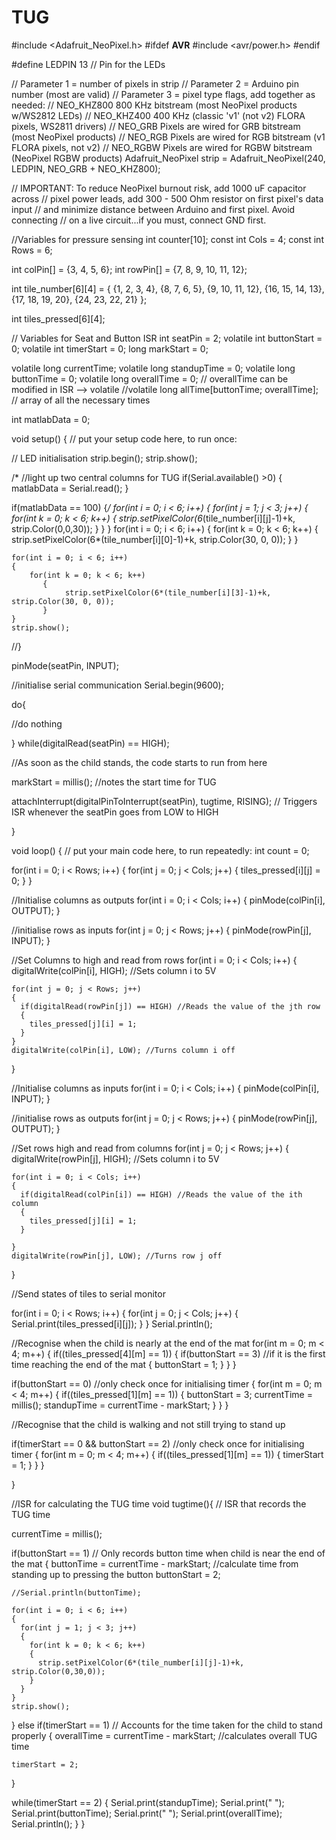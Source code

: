 # TUG

#include <Adafruit_NeoPixel.h>
#ifdef __AVR__
#include <avr/power.h>
#endif

#define LEDPIN 13 // Pin for the LEDs

// Parameter 1 = number of pixels in strip
// Parameter 2 = Arduino pin number (most are valid)
// Parameter 3 = pixel type flags, add together as needed:
//   NEO_KHZ800  800 KHz bitstream (most NeoPixel products w/WS2812 LEDs)
//   NEO_KHZ400  400 KHz (classic 'v1' (not v2) FLORA pixels, WS2811 drivers)
//   NEO_GRB     Pixels are wired for GRB bitstream (most NeoPixel products)
//   NEO_RGB     Pixels are wired for RGB bitstream (v1 FLORA pixels, not v2)
//   NEO_RGBW    Pixels are wired for RGBW bitstream (NeoPixel RGBW products)
Adafruit_NeoPixel strip = Adafruit_NeoPixel(240, LEDPIN, NEO_GRB + NEO_KHZ800);

// IMPORTANT: To reduce NeoPixel burnout risk, add 1000 uF capacitor across
// pixel power leads, add 300 - 500 Ohm resistor on first pixel's data input
// and minimize distance between Arduino and first pixel.  Avoid connecting
// on a live circuit...if you must, connect GND first.


 //Variables for pressure sensing
 int counter[10];
 const int Cols = 4;
 const int Rows = 6;

 int colPin[] = {3, 4, 5, 6};
 int rowPin[] = {7, 8, 9, 10, 11, 12};

 int tile_number[6][4] = {
  {1, 2, 3, 4},
  {8, 7, 6, 5},
  {9, 10, 11, 12},
  {16, 15, 14, 13},
  {17, 18, 19, 20},
  {24, 23, 22, 21}
 };

 int tiles_pressed[6][4];

 // Variables for Seat and Button ISR
 int seatPin = 2;
 volatile int buttonStart = 0;
 volatile int timerStart = 0;
 long markStart = 0;

 volatile long currentTime;
 volatile long standupTime = 0;
 volatile long buttonTime = 0;
 volatile long overallTime = 0; // overallTime can be modified in ISR --> volatile 
 //volatile long allTime[buttonTime; overallTime]; // array of all the necessary times

 int matlabData = 0;
 
void setup() {
  // put your setup code here, to run once:

  // LED initialisation
  strip.begin();
  strip.show();

 /* //light up two central columns for TUG
  if(Serial.available() >0)
  {
    matlabData = Serial.read();
  }

  if(matlabData == 100)
  {*/
    for(int i = 0; i < 6; i++)
    {
      for(int j = 1; j < 3; j++)
      {
        for(int k = 0; k < 6; k++)
           {
                strip.setPixelColor(6*(tile_number[i][j]-1)+k, strip.Color(0,0,30));
           }
      }
    }
   for(int i = 0; i < 6; i++)
    {
        for(int k = 0; k < 6; k++)
           {
                strip.setPixelColor(6*(tile_number[i][0]-1)+k, strip.Color(30, 0, 0));
           }
    }
  
    for(int i = 0; i < 6; i++)
    {
        for(int k = 0; k < 6; k++)
           {
                strip.setPixelColor(6*(tile_number[i][3]-1)+k, strip.Color(30, 0, 0));
           }
    }
    strip.show();
  //}

   pinMode(seatPin, INPUT);

  //initialise serial communication
  Serial.begin(9600);
  
  do{
    
   //do nothing
    
  } while(digitalRead(seatPin) == HIGH);

  //As soon as the child stands, the code starts to run from here

  markStart = millis(); //notes the start time for TUG

  attachInterrupt(digitalPinToInterrupt(seatPin), tugtime, RISING); // Triggers ISR whenever the seatPin goes from LOW to HIGH

}

void loop() {
  // put your main code here, to run repeatedly:
  int count = 0;

  for(int i = 0; i < Rows; i++)
  {
    for(int j = 0; j < Cols; j++)
    {
      tiles_pressed[i][j] = 0;
    }
  }

  
   //Initialise columns as outputs
   for(int i = 0; i < Cols; i++)
  {
    pinMode(colPin[i], OUTPUT);
  }

  //initialise rows as inputs
  for(int j = 0; j < Rows; j++)
  {
    pinMode(rowPin[j], INPUT);
  }

 //Set Columns to high and read from rows
  for(int i = 0; i < Cols; i++)
  {
    digitalWrite(colPin[i], HIGH); //Sets column i to 5V

    for(int j = 0; j < Rows; j++)
    {
      if(digitalRead(rowPin[j]) == HIGH) //Reads the value of the jth row
      {
        tiles_pressed[j][i] = 1;
      }
    }
    digitalWrite(colPin[i], LOW); //Turns column i off
  }

  //Initialise columns as inputs
   for(int i = 0; i < Cols; i++)
  {
    pinMode(colPin[i], INPUT);
  }

  //initialise rows as outputs
  for(int j = 0; j < Rows; j++)
  {
    pinMode(rowPin[j], OUTPUT);
  }

  //Set rows high and read from columns
  for(int j = 0; j < Rows; j++)
  {
    digitalWrite(rowPin[j], HIGH); //Sets column i to 5V

    for(int i = 0; i < Cols; i++)
    {
      if(digitalRead(colPin[i]) == HIGH) //Reads the value of the ith column
      {
        tiles_pressed[j][i] = 1;
      }
     
    }
    digitalWrite(rowPin[j], LOW); //Turns row j off
  }


  //Send states of tiles to serial monitor
  
 for(int i = 0; i < Rows; i++)
 {
  for(int j = 0; j < Cols; j++)
  {
    Serial.print(tiles_pressed[i][j]);
  }
 }
 Serial.println();

  //Recognise when the child is nearly at the end of the mat
  for(int m = 0; m < 4; m++)
  {
    if((tiles_pressed[4][m] == 1))
    {
      if(buttonStart == 3) //if it is the first time reaching the end of the mat
      {
        buttonStart = 1;
      }
    }
  }

  if(buttonStart == 0) //only check once for initialising timer
  {
    for(int m = 0; m < 4; m++)
    {
      if((tiles_pressed[1][m] == 1))
      {
        buttonStart = 3;
        currentTime = millis();
        standupTime = currentTime - markStart;
      }
    }
  }

 //Recognise that the child is walking and not still trying to stand up
 
  if(timerStart == 0 && buttonStart == 2) //only check once for initialising timer
  {
    for(int m = 0; m < 4; m++)
    {
      if((tiles_pressed[1][m] == 1))
      {
        timerStart = 1;
      }
    }
  }
 
  
}

//ISR for calculating the TUG time
void tugtime(){
  // ISR that records the TUG time
  
  currentTime = millis();

  if(buttonStart == 1) // Only records button time when child is near the end of the mat
  {
    buttonTime = currentTime - markStart; //calculate time from standing up to pressing the button
    buttonStart = 2;
    
    //Serial.println(buttonTime);
    
    for(int i = 0; i < 6; i++)
    {
      for(int j = 1; j < 3; j++)
      {
        for(int k = 0; k < 6; k++)
        {
          strip.setPixelColor(6*(tile_number[i][j]-1)+k, strip.Color(0,30,0));
        }
      }
    }
    strip.show();
  }
  else if(timerStart == 1) // Accounts for the time taken for the child to stand properly
  {
    overallTime = currentTime - markStart; //calculates overall TUG time
  
    timerStart = 2;
  }

  while(timerStart == 2)
    {
      Serial.print(standupTime);
      Serial.print(" ");
      Serial.print(buttonTime);
      Serial.print(" ");
      Serial.print(overallTime);
      Serial.println();
    }
}
